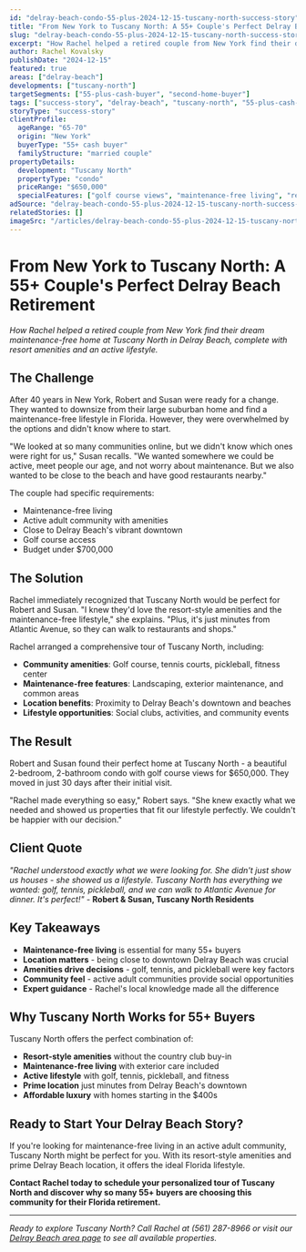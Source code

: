 ```yaml
---
id: "delray-beach-condo-55-plus-2024-12-15-tuscany-north-success-story"
title: "From New York to Tuscany North: A 55+ Couple's Perfect Delray Beach Retirement"
slug: "delray-beach-condo-55-plus-2024-12-15-tuscany-north-success-story"
excerpt: "How Rachel helped a retired couple from New York find their dream maintenance-free home at Tuscany North in Delray Beach, complete with resort amenities and an active lifestyle."
author: Rachel Kovalsky
publishDate: "2024-12-15"
featured: true
areas: ["delray-beach"]
developments: ["tuscany-north"]
targetSegments: ["55-plus-cash-buyer", "second-home-buyer"]
tags: ["success-story", "delray-beach", "tuscany-north", "55-plus-cash-buyer", "retirement", "maintenance-free"]
storyType: "success-story"
clientProfile:
  ageRange: "65-70"
  origin: "New York"
  buyerType: "55+ cash buyer"
  familyStructure: "married couple"
propertyDetails:
  development: "Tuscany North"
  propertyType: "condo"
  priceRange: "$650,000"
  specialFeatures: ["golf course views", "maintenance-free living", "resort amenities", "pickleball courts"]
adSource: "delray-beach-condo-55-plus-2024-12-15-tuscany-north-success-story"
relatedStories: []
imageSrc: "/articles/delray-beach-condo-55-plus-2024-12-15-tuscany-north-success-story.jpg"
---
```


# From New York to Tuscany North: A 55+ Couple's Perfect Delray Beach Retirement

*How Rachel helped a retired couple from New York find their dream maintenance-free home at Tuscany North in Delray Beach, complete with resort amenities and an active lifestyle.*

## The Challenge

After 40 years in New York, Robert and Susan were ready for a change. They wanted to downsize from their large suburban home and find a maintenance-free lifestyle in Florida. However, they were overwhelmed by the options and didn't know where to start.

"We looked at so many communities online, but we didn't know which ones were right for us," Susan recalls. "We wanted somewhere we could be active, meet people our age, and not worry about maintenance. But we also wanted to be close to the beach and have good restaurants nearby."

The couple had specific requirements:
- Maintenance-free living
- Active adult community with amenities
- Close to Delray Beach's vibrant downtown
- Golf course access
- Budget under $700,000

## The Solution

Rachel immediately recognized that Tuscany North would be perfect for Robert and Susan. "I knew they'd love the resort-style amenities and the maintenance-free lifestyle," she explains. "Plus, it's just minutes from Atlantic Avenue, so they can walk to restaurants and shops."

Rachel arranged a comprehensive tour of Tuscany North, including:
- **Community amenities**: Golf course, tennis courts, pickleball, fitness center
- **Maintenance-free features**: Landscaping, exterior maintenance, and common areas
- **Location benefits**: Proximity to Delray Beach's downtown and beaches
- **Lifestyle opportunities**: Social clubs, activities, and community events

## The Result

Robert and Susan found their perfect home at Tuscany North - a beautiful 2-bedroom, 2-bathroom condo with golf course views for $650,000. They moved in just 30 days after their initial visit.

"Rachel made everything so easy," Robert says. "She knew exactly what we needed and showed us properties that fit our lifestyle perfectly. We couldn't be happier with our decision."

## Client Quote

*"Rachel understood exactly what we were looking for. She didn't just show us houses - she showed us a lifestyle. Tuscany North has everything we wanted: golf, tennis, pickleball, and we can walk to Atlantic Avenue for dinner. It's perfect!"* - **Robert & Susan, Tuscany North Residents**

## Key Takeaways

- **Maintenance-free living** is essential for many 55+ buyers
- **Location matters** - being close to downtown Delray Beach was crucial
- **Amenities drive decisions** - golf, tennis, and pickleball were key factors
- **Community feel** - active adult communities provide social opportunities
- **Expert guidance** - Rachel's local knowledge made all the difference

## Why Tuscany North Works for 55+ Buyers

Tuscany North offers the perfect combination of:
- **Resort-style amenities** without the country club buy-in
- **Maintenance-free living** with exterior care included
- **Active lifestyle** with golf, tennis, pickleball, and fitness
- **Prime location** just minutes from Delray Beach's downtown
- **Affordable luxury** with homes starting in the $400s

## Ready to Start Your Delray Beach Story?

If you're looking for maintenance-free living in an active adult community, Tuscany North might be perfect for you. With its resort-style amenities and prime Delray Beach location, it offers the ideal Florida lifestyle.

**Contact Rachel today to schedule your personalized tour of Tuscany North and discover why so many 55+ buyers are choosing this community for their Florida retirement.**

---

*Ready to explore Tuscany North? Call Rachel at (561) 287-8966 or visit our [Delray Beach area page](/areas/delray-beach) to see all available properties.*
